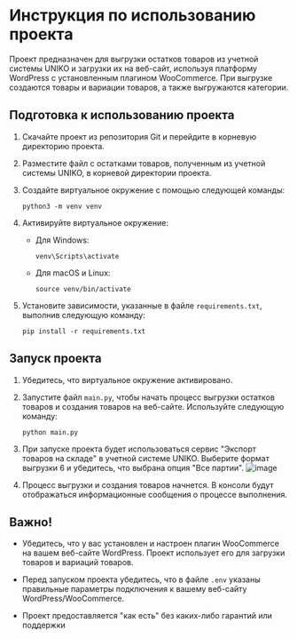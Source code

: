 # Инструкция по использованию проекта

Проект предназначен для выгрузки остатков товаров из учетной системы UNIKO и загрузки их на веб-сайт, используя платформу WordPress с установленным плагином WooCommerce. При выгрузке создаются товары и вариации товаров, а также выгружаются категории.

## Подготовка к использованию проекта

1. Скачайте проект из репозитория Git и перейдите в корневую директорию проекта.

2. Разместите файл с остатками товаров, полученным из учетной системы UNIKO, в корневой директории проекта.

3. Создайте виртуальное окружение с помощью следующей команды:

   ```
   python3 -m venv venv
   ```

4. Активируйте виртуальное окружение:

   - Для Windows:

     ```
     venv\Scripts\activate
     ```

   - Для macOS и Linux:

     ```
     source venv/bin/activate
     ```

5. Установите зависимости, указанные в файле `requirements.txt`, выполнив следующую команду:

   ```
   pip install -r requirements.txt
   ```

## Запуск проекта

1. Убедитесь, что виртуальное окружение активировано.

2. Запустите файл `main.py`, чтобы начать процесс выгрузки остатков товаров и создания товаров на веб-сайте. Используйте следующую команду:

   ```
   python main.py
   ```

3. При запуске проекта будет использоваться сервис "Экспорт товаров на складе" в учетной системе UNIKO. Выберите формат выгрузки 6 и убедитесь, что выбрана опция "Все партии".
![image](https://github.com/alimuradov/uniko_woocommerce/assets/6407619/5eec8d07-d2ce-4a55-9fde-eb6ba75cf7bc)


4. Процесс выгрузки и создания товаров начнется. В консоли будут отображаться информационные сообщения о процессе выполнения.

## Важно!

- Убедитесь, что у вас установлен и настроен плагин WooCommerce на вашем веб-сайте WordPress. Проект использует его для загрузки товаров и вариаций товаров.

- Перед запуском проекта убедитесь, что в файле `.env` указаны правильные параметры подключения к  вашему веб-сайту WordPress/WooCommerce.


- Проект предоставляется "как есть" без каких-либо гарантий или поддержки
